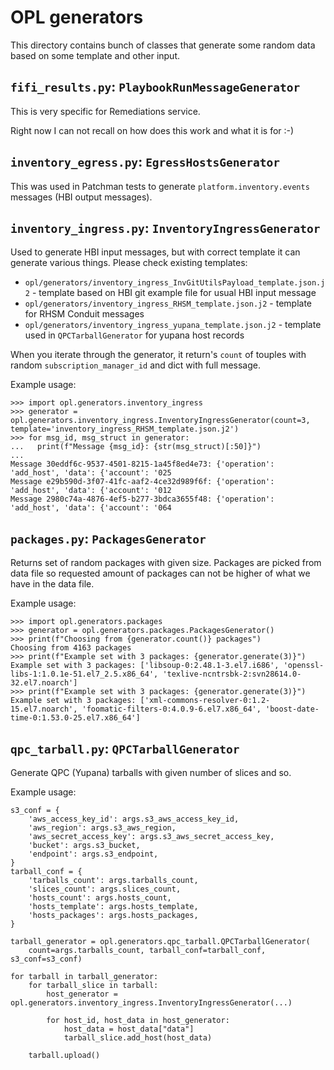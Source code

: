 OPL generators
==============

This directory contains bunch of classes that generate some random
data based on some template and other input.


`fifi_results.py`: `PlaybookRunMessageGenerator`
------------------------------------------------

This is very specific for Remediations service.

Right now I can not recall on how does this work and what it is for :-)


`inventory_egress.py`: `EgressHostsGenerator`
---------------------------------------------

This was used in Patchman tests to generate `platform.inventory.events`
messages (HBI output messages).


`inventory_ingress.py`: `InventoryIngressGenerator`
---------------------------------------------------

Used to generate HBI input messages, but with correct template it
can generate various things. Please check existing templates:

 * `opl/generators/inventory_ingress_InvGitUtilsPayload_template.json.j2` -
    template based on HBI git example file for usual HBI input message
 * `opl/generators/inventory_ingress_RHSM_template.json.j2` - template
   for RHSM Conduit messages
 * `opl/generators/inventory_ingress_yupana_template.json.j2` - template
   used in `QPCTarballGenerator` for yupana host records

When you iterate through the generator, it return's `count` of touples
with random `subscription_manager_id` and dict with full message.

Example usage:

    >>> import opl.generators.inventory_ingress
    >>> generator = opl.generators.inventory_ingress.InventoryIngressGenerator(count=3, template='inventory_ingress_RHSM_template.json.j2')
    >>> for msg_id, msg_struct in generator:
    ...   print(f"Message {msg_id}: {str(msg_struct)[:50]}")
    ... 
    Message 30eddf6c-9537-4501-8215-1a45f8ed4e73: {'operation': 'add_host', 'data': {'account': '025
    Message e29b590d-3f07-41fc-aaf2-4ce32d989f6f: {'operation': 'add_host', 'data': {'account': '012
    Message 2980c74a-4876-4ef5-b277-3bdca3655f48: {'operation': 'add_host', 'data': {'account': '064


`packages.py`: `PackagesGenerator`
----------------------------------

Returns set of random packages with given size. Packages are picked
from data file so requested amount of packages can not be higher of
what we have in the data file.

Example usage:

    >>> import opl.generators.packages
    >>> generator = opl.generators.packages.PackagesGenerator()
    >>> print(f"Choosing from {generator.count()} packages")
    Choosing from 4163 packages
    >>> print(f"Example set with 3 packages: {generator.generate(3)}")
    Example set with 3 packages: ['libsoup-0:2.48.1-3.el7.i686', 'openssl-libs-1:1.0.1e-51.el7_2.5.x86_64', 'texlive-ncntrsbk-2:svn28614.0-32.el7.noarch']
    >>> print(f"Example set with 3 packages: {generator.generate(3)}")
    Example set with 3 packages: ['xml-commons-resolver-0:1.2-15.el7.noarch', 'foomatic-filters-0:4.0.9-6.el7.x86_64', 'boost-date-time-0:1.53.0-25.el7.x86_64']

`qpc_tarball.py`: `QPCTarballGenerator`
---------------------------------------

Generate QPC (Yupana) tarballs with given number of slices and so.

Example usage:

    s3_conf = {
        'aws_access_key_id': args.s3_aws_access_key_id,
        'aws_region': args.s3_aws_region,
        'aws_secret_access_key': args.s3_aws_secret_access_key,
        'bucket': args.s3_bucket,
        'endpoint': args.s3_endpoint,
    }
    tarball_conf = {
        'tarballs_count': args.tarballs_count,
        'slices_count': args.slices_count,
        'hosts_count': args.hosts_count,
        'hosts_template': args.hosts_template,
        'hosts_packages': args.hosts_packages,
    }
    
    tarball_generator = opl.generators.qpc_tarball.QPCTarballGenerator(
        count=args.tarballs_count, tarball_conf=tarball_conf, s3_conf=s3_conf)
    
    for tarball in tarball_generator:
        for tarball_slice in tarball:
            host_generator = opl.generators.inventory_ingress.InventoryIngressGenerator(...)
            
            for host_id, host_data in host_generator:
                host_data = host_data["data"]
                tarball_slice.add_host(host_data)
        
        tarball.upload()

